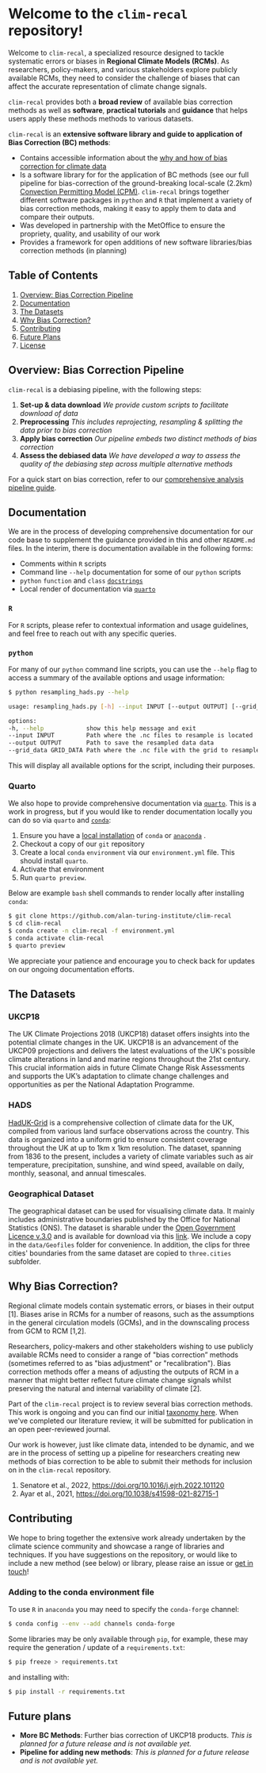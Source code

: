 # Welcome to the `clim-recal` repository! 

Welcome to `clim-recal`, a specialized resource designed to tackle systematic errors or biases in **Regional Climate Models (RCMs)**. As researchers, policy-makers, and various stakeholders explore publicly available RCMs, they need to consider the challenge of biases that can affect the accurate representation of climate change signals. 

`clim-recal` provides both a **broad review** of available bias correction methods as well as **software**, **practical tutorials** and **guidance** that helps users apply these methods methods to various datasets.

`clim-recal` is an **extensive software library and guide to application of Bias Correction (BC) methods**:

- Contains accessible information about the [why and how of bias correction for climate data](#why-bias-correction)
- Is a software library for for the application of BC methods (see our full pipeline for bias-correction of the ground-breaking local-scale (2.2km) [Convection Permitting Model (CPM)](https://www.metoffice.gov.uk/pub/data/weather/uk/ukcp18/science-reports/UKCP-Convection-permitting-model-projections-report.pdf). `clim-recal` brings together different software packages in `python` and `R` that implement a variety of bias correction methods, making it easy to apply them to data and compare their outputs.
- Was developed in partnership with the MetOffice to ensure the propriety, quality, and usability of our work
- Provides a framework for open additions of new software libraries/bias correction methods (in planning)

## Table of Contents

1. [Overview: Bias Correction Pipeline](#overview-bias-correction-pipeline)
1. [Documentation](#documentation)
1. [The Datasets](#the-datasets)
1. [Why Bias Correction?](#why-bias-correction)
1. [Contributing](#contributing)
1. [Future Plans](#future-plans)
1. [License](/LICENSE)

## Overview: Bias Correction Pipeline

`clim-recal` is a debiasing pipeline,  with the following steps:

1. **Set-up & data download**
    *We provide custom scripts to facilitate download of data*
2. **Preprocessing**
    *This includes reprojecting, resampling & splitting the data prior to bias correction*
3. **Apply bias correction**
    *Our pipeline embeds two distinct methods of bias correction*
4. **Assess the debiased data**
    *We have developed a way to assess the quality of the debiasing step across multiple alternative methods*

For a quick start on bias correction, refer to our [comprehensive analysis pipeline guide](https://github.com/alan-turing-institute/clim-recal/blob/documentation/docs/pipeline_guidance.md).

## Documentation

We are in the process of developing comprehensive documentation for our code base to supplement the guidance provided in this and other `README.md` files. In the interim, there is documentation available in the following forms:

- Comments within `R` scripts
- Command line `--help` documentation for some of our `python` scripts
- `python` `function` and `class` [`docstrings`](https://docs.python.org/3/library/doctest.html)
- Local render of documentation via [`quarto`](https://quarto.org/)

### `R`

For `R` scripts, please refer to contextual information and usage guidelines, and feel free to reach out with any specific queries.

### `python`

For many of our `python` command line scripts, you can use the `--help` flag to access a summary of the available options and usage information:

```sh
$ python resampling_hads.py --help

usage: resampling_hads.py [-h] --input INPUT [--output OUTPUT] [--grid_data GRID_DATA]

options:
-h, --help            show this help message and exit
--input INPUT         Path where the .nc files to resample is located
--output OUTPUT       Path to save the resampled data data
--grid_data GRID_DATA Path where the .nc file with the grid to resample is located
```

This will display all available options for the script, including their purposes.

### Quarto

We also hope to provide comprehensive documentation via [`quarto`](https://quarto.org/). This is a work in progress, but if you would like to render documentation locally you can do so via `quarto` and [`conda`](https://docs.conda.io): 

1. Ensure you have a [local installation](https://conda.io/projects/conda/en/latest/user-guide/install/index.html) of `conda` or [`anaconda`](https://www.anaconda.com/download) .
1. Checkout a copy of our `git` repository
1. Create a local `conda` `environment` via our `environment.yml` file. This should install `quarto`. 
1. Activate that environment
1. Run `quarto preview`.

Below are example `bash` shell commands to render locally after installing `conda`:  

```sh
$ git clone https://github.com/alan-turing-institute/clim-recal
$ cd clim-recal
$ conda create -n clim-recal -f environment.yml
$ conda activate clim-recal
$ quarto preview
```

We appreciate your patience and encourage you to check back for updates on our ongoing documentation efforts.

## The Datasets

### UKCP18
The UK Climate Projections 2018 (UKCP18) dataset offers insights into the potential climate changes in the UK. UKCP18 is an advancement of the UKCP09 projections and delivers the latest evaluations of the UK's possible climate alterations in land and marine regions throughout the 21st century. This crucial information aids in future Climate Change Risk Assessments and supports the UK’s adaptation to climate change challenges and opportunities as per the National Adaptation Programme.

### HADS
[HadUK-Grid](https://www.metoffice.gov.uk/research/climate/maps-and-data/data/haduk-grid/haduk-grid) is a comprehensive collection of climate data for the UK, compiled from various land surface observations across the country. This data is organized into a uniform grid to ensure consistent coverage throughout the UK at up to 1km x 1km resolution. The dataset, spanning from 1836 to the present, includes a variety of climate variables such as air temperature, precipitation, sunshine, and wind speed, available on daily, monthly, seasonal, and annual timescales. 

### Geographical Dataset
The geographical dataset can be used for visualising climate data. It mainly includes administrative boundaries published by the Office for National Statistics (ONS). The dataset is sharable under the [Open Government Licence v.3.0](https://www.nationalarchives.gov.uk/doc/open-government-licence/version/3/) and is available for download via this [link](https://services1.arcgis.com/ESMARspQHYMw9BZ9/arcgis/rest/services/NUTS_Level_1_January_2018_FCB_in_the_United_Kingdom_2022/FeatureServer/replicafilescache/NUTS_Level_1_January_2018_FCB_in_the_United_Kingdom_2022_7279368953270783580.zip). We include a copy in the `data/Geofiles` folder for convenience. In addition, the clips for three cities' boundaries from the same dataset are copied to `three.cities` subfolder. 

## Why Bias Correction?

Regional climate models contain systematic errors, or biases in their output [1]. Biases arise in RCMs for a number of reasons, such as the assumptions in the general circulation models (GCMs), and in the downscaling process from GCM to RCM [1,2].

Researchers, policy-makers and other stakeholders wishing to use publicly available RCMs need to consider a range of "bias correction” methods (sometimes referred to as "bias adjustment" or "recalibration"). Bias correction methods offer a means of adjusting the outputs of RCM in a manner that might better reflect future climate change signals whilst preserving the natural and internal variability of climate [2]. 

Part of the `clim-recal` project is to review several bias correction methods. This work is ongoing and you can find our initial [taxonomy here](https://docs.google.com/spreadsheets/d/18LIc8omSMTzOWM60aFNv1EZUl1qQN_DG8HFy1_0NdWk/edit?usp=sharing). When we've completed our literature review, it will be submitted for publication in an open peer-reviewed journal. 

Our work is however, just like climate data, intended to be dynamic, and we are in the process of setting up a pipeline for researchers creating new methods of bias correction to be able to submit their methods for inclusion on in the `clim-recal` repository. 

 1. Senatore et al., 2022, https://doi.org/10.1016/j.ejrh.2022.101120 
 2. Ayar et al., 2021, https://doi.org/10.1038/s41598-021-82715-1 


## Contributing

We hope to bring together the extensive work already undertaken by the climate science community and showcase a range of libraries and techniques. If you have suggestions on the repository, or would like to include a new method (see below) or library, please raise an issue or [get in touch](mailto:clim-recal@turing.ac.uk)! 

### Adding to the conda environment file 

To use `R` in `anaconda` you may need to specify the `conda-forge` channel:

```sh
$ conda config --env --add channels conda-forge
```

Some libraries may be only available through `pip`, for example, these may
require the generation / update of a `requirements.txt`:

```sh
$ pip freeze > requirements.txt
```

and installing with:

```sh
$ pip install -r requirements.txt
```

## Future plans
- **More BC Methods**: Further bias correction of UKCP18 products. *This is planned for a future release and is not available yet.*
- **Pipeline for adding new methods**: *This is planned for a future release and is not available yet.*
